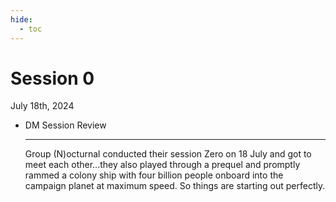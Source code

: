 ```yaml
---
hide:
  - toc
---
```


# Session 0
July 18th, 2024

<div class="grid cards" markdown>

-   DM Session Review

    ---

    Group (N)octurnal conducted their session Zero on 18 July and got to meet each other...they also played through a prequel and promptly rammed a colony ship with four billion people onboard into the campaign planet at maximum speed. So things are starting out perfectly.

</div>
